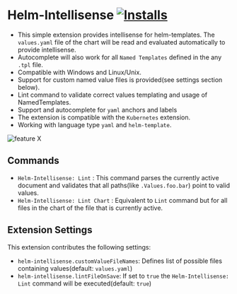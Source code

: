 # Helm-Intellisense [![Installs](https://vsmarketplacebadge.apphb.com/installs-short/tim-koehler.Helm-Intellisense.svg)](https://marketplace.visualstudio.com/items?itemName=tim-koehler.Helm-Intellisense.svg)

- This simple extension provides intellisense for helm-templates. The `values.yaml` file of the chart will be read and evaluated automatically to provide intellisense.
- Autocomplete will also work for all `Named Templates` defined in the any `.tpl` file.
- Compatible with Windows and Linux/Unix.
- Support for custom named value files is provided(see settings section below).
- Lint command to validate correct values templating and usage of NamedTemplates.
- Support and autocomplete for `yaml` anchors and labels
- The extension is compatible with the `Kubernetes` extension.
- Working with language type  `yaml` and `helm-template`.

![feature X](images/demo.gif)

## Commands

* `Helm-Intellisense: Lint` :       This command parses the currently active document and validates that all paths(like `.Values.foo.bar`) point to valid values.
* `Helm-Intellisense: Lint Chart` : Equivalent to `Lint` command but for all files in the chart of the file that is currently active.

## Extension Settings

This extension contributes the following settings:

* `helm-intellisense.customValueFileNames`: Defines list of possible files containing values(default: `values.yaml`)
* `helm-intellisense.lintFileOnSave`: If set to `true` the `Helm-Intellisense: Lint` command will be executed(default: `true`)
